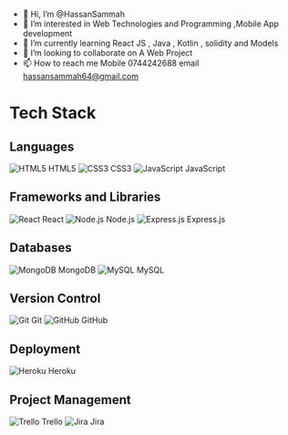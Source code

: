 - 👋 Hi, I’m @HassanSammah
- 👀 I’m interested in Web Technologies and Programming ,Mobile App development
- 🌱 I’m currently learning React JS , Java , Kotlin , solidity and Models 
- 💞️ I’m looking to collaborate on A Web Project
- 📫 How to reach me Mobile 0744242688 email hassansammah64@gmail.com

<!---
HassanSammah/HassanSammah is a ✨ special ✨ repository because its `README.md` (this file) appears on your GitHub profile.
You can click the Preview link to take a look at your changes.
--->

# Tech Stack

## Languages

![HTML5](https://img.icons8.com/color/48/000000/html-5.png) HTML5  ![CSS3](https://img.icons8.com/color/48/000000/css3.png) CSS3  ![JavaScript](https://img.icons8.com/color/48/000000/javascript.png) JavaScript

## Frameworks and Libraries

![React](https://img.icons8.com/color/48/000000/react-native.png) React  ![Node.js](https://img.icons8.com/color/48/000000/nodejs.png) Node.js  ![Express.js](https://img.icons8.com/color/48/000000/express.png) Express.js

## Databases

![MongoDB](https://img.icons8.com/color/48/000000/mongodb.png) MongoDB  ![MySQL](https://img.icons8.com/color/48/000000/mysql-logo.png) MySQL

## Version Control

![Git](https://img.icons8.com/color/48/000000/git.png) Git  ![GitHub](https://img.icons8.com/fluent/48/000000/github.png) GitHub

## Deployment

![Heroku](https://img.icons8.com/color/48/000000/heroku.png) Heroku

## Project Management

![Trello](https://img.icons8.com/color/48/000000/trello.png) Trello  ![Jira](https://img.icons8.com/color/48/000000/jira.png) Jira
